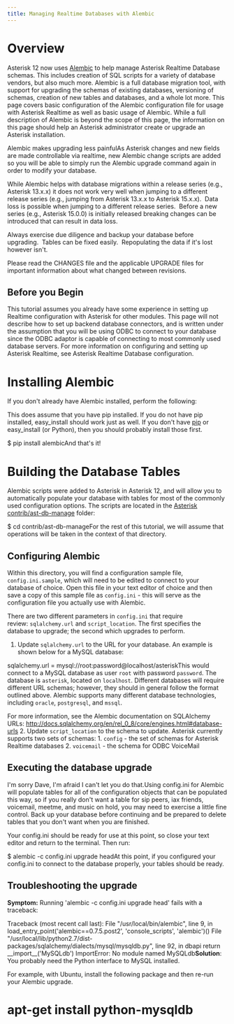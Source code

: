 ```yaml
---
title: Managing Realtime Databases with Alembic
---
```


Overview
========

Asterisk 12 now uses [Alembic](https://pypi.python.org/pypi/alembic) to help manage Asterisk Realtime Database schemas. This includes creation of SQL scripts for a variety of database vendors, but also much more. Alembic is a full database migration tool, with support for upgrading the schemas of existing databases, versioning of schemas, creation of new tables and databases, and a whole lot more. This page covers basic configuration of the Alembic configuration file for usage with Asterisk Realtime as well as basic usage of Alembic. While a full description of Alembic is beyond the scope of this page, the information on this page should help an Asterisk administrator create or upgrade an Asterisk installation.

Alembic makes upgrading less painfulAs Asterisk changes and new fields are made controllable via realtime, new Alembic change scripts are added so you will be able to simply run the Alembic upgrade command again in order to modify your database.

While Alembic helps with database migrations within a release series (e.g., Asterisk 13.x.x) it does not work very well when jumping to a different release series (e.g., jumping from Asterisk 13.x.x to Asterisk 15.x.x).  Data loss is possible when jumping to a different release series.  Before a new series (e.g., Asterisk 15.0.0) is initially released breaking changes can be introduced that can result in data loss.

Always exercise due diligence and backup your database before upgrading.  Tables can be fixed easily.  Repopulating the data if it's lost however isn't.

Please read the CHANGES file and the applicable UPGRADE files for important information about what changed between revisions.

Before you Begin
----------------

This tutorial assumes you already have some experience in setting up Realtime configuration with Asterisk for other modules. This page will not describe how to set up backend database connectors, and is written under the assumption that you will be using ODBC to connect to your database since the ODBC adaptor is capable of connecting to most commonly used database servers. For more information on configuring and setting up Asterisk Realtime, see Asterisk Realtime Database configuration.

Installing Alembic
==================

If you don't already have Alembic installed, perform the following:

This does assume that you have pip installed. If you do not have pip installed, easy\_install should work just as well. If you don't have [pip](https://github.com/pypa/pip) or easy\_install (or Python), then you should probably install those first.

$ pip install alembicAnd that's it!

Building the Database Tables
============================

Alembic scripts were added to Asterisk in Asterisk 12, and will allow you to automatically populate your database with tables for most of the commonly used configuration options. The scripts are located in the [Asterisk contrib/ast-db-manage](http://svn.asterisk.org/svn/asterisk/trunk/contrib/ast-db-manage/) folder:

$ cd contrib/ast-db-manageFor the rest of this tutorial, we will assume that operations will be taken in the context of that directory.

Configuring Alembic
-------------------

Within this directory, you will find a configuration sample file, `config.ini.sample`, which will need to be edited to connect to your database of choice. Open this file in your text editor of choice and then save a copy of this sample file as `config.ini` - this will serve as the configuration file you actually use with Alembic.

There are two different parameters in `config.ini` that require review: `sqlalchemy.url` and `script_location`. The first specifies the database to upgrade; the second which upgrades to perform.

1. Update `sqlalchemy.url` to the URL for your database. An example is shown below for a MySQL database:

sqlalchemy.url = mysql://root:password@localhost/asteriskThis would connect to a MySQL database as user `root` with password `password`. The database is `asterisk`, located on `localhost`. Different databases will require different URL schemas; however, they should in general follow the format outlined above. Alembic supports many different database technologies, including `oracle`, `postgresql`, and `mssql`.

For more information, see the Alembic documentation on SQLAlchemy URLs: <http://docs.sqlalchemy.org/en/rel_0_8/core/engines.html#database-urls>
2. Update `script_location` to the schema to update. Asterisk currently supports two sets of schemas:
	1. `config` - the set of schemas for Asterisk Realtime databases
	2. `voicemail` - the schema for ODBC VoiceMail

Executing the database upgrade
------------------------------

I'm sorry Dave, I'm afraid I can't let you do that.Using config.ini for Alembic will populate tables for all of the configuration objects that can be populated this way, so if you really don't want a table for sip peers, iax friends, voicemail, meetme, and music on hold, you may need to exercise a little fine control. Back up your database before continuing and be prepared to delete tables that you don't want when you are finished.

Your config.ini should be ready for use at this point, so close your text editor and return to the terminal. Then run:

$ alembic -c config.ini upgrade headAt this point, if you configured your config.ini to connect to the database properly, your tables should be ready.

Troubleshooting the upgrade
---------------------------

**Symptom:** Running 'alembic -c config.ini upgrade head' fails with a traceback:

Traceback (most recent call last):
 File "/usr/local/bin/alembic", line 9, in <module>
 load\_entry\_point('alembic==0.7.5.post2', 'console\_scripts', 'alembic')()
<snip>
 File "/usr/local/lib/python2.7/dist-packages/sqlalchemy/dialects/mysql/mysqldb.py", line 92, in dbapi
 return \_\_import\_\_('MySQLdb')
ImportError: No module named MySQLdb**Solution**: You probably need the Python interface to MySQL installed.

For example, with Ubuntu, install the following package and then re-run your Alembic upgrade.

# apt-get install python-mysqldb 

 

 

